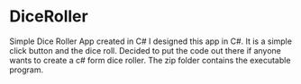 # DiceRoller
Simple Dice Roller App created in C#
I designed this app in C#. It is a simple click button and the dice roll. Decided to put the 
code out there if anyone wants to create a c# form dice roller.
The zip folder contains the executable program.
